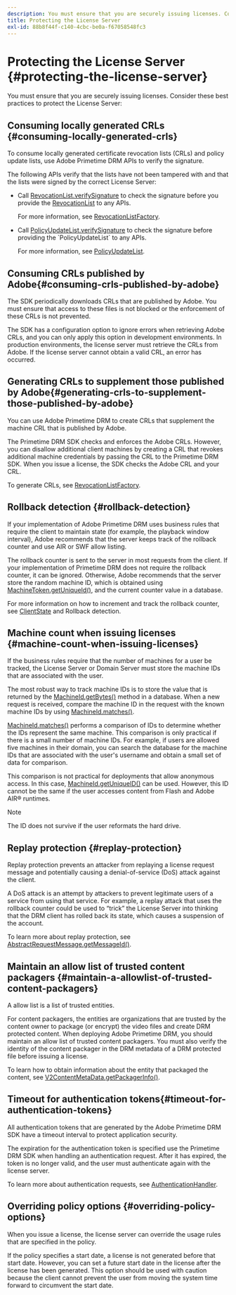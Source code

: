 ```yaml
---
description: You must ensure that you are securely issuing licenses. Consider these best practices to protect the License Server 
title: Protecting the License Server
exl-id: 88b8f44f-c140-4cbc-be0a-f67058548fc3
---
```

# Protecting the License Server {#protecting-the-license-server}

You must ensure that you are securely issuing licenses. Consider these best practices to protect the License Server:

## Consuming locally generated CRLs {#consuming-locally-generated-crls}

To consume locally generated certificate revocation lists (CRLs) and policy update lists, use Adobe Primetime DRM APIs to verify the signature.

The following APIs verify that the lists have not been tampered with and that the lists were signed by the correct License Server:

* Call [RevocationList.verifySignature](https://help.adobe.com/en_US/primetime/api/drm-apis/server/javadocs-flashaccess-pro/com/adobe/flashaccess/sdk/revocation/RevocationList.html#verifySignature(java.security.cert.X509Certificate)) to check the signature before you provide the [RevocationList](https://help.adobe.com/en_US/primetime/api/drm-apis/server/javadocs-flashaccess-pro/com/adobe/flashaccess/sdk/revocation/RevocationList.html) to any APIs.

  For more information, see [RevocationListFactory](https://help.adobe.com/en_US/primetime/api/drm-apis/server/javadocs-flashaccess-pro/com/adobe/flashaccess/sdk/revocation/RevocationListFactory.html). 

* Call [PolicyUpdateList.verifySignature](https://help.adobe.com/en_US/primetime/api/drm-apis/server/javadocs-flashaccess-pro/com/adobe/flashaccess/sdk/policyupdate/PolicyUpdateList.html#verifySignature(java.security.cert.X509Certificate)) to check the signature before providing the `PolicyUpdateList` to any APIs.

  For more information, see [PolicyUpdateList](https://help.adobe.com/en_US/primetime/api/drm-apis/server/javadocs-flashaccess-pro/com/adobe/flashaccess/sdk/policyupdate/PolicyUpdateList.html).

## Consuming CRLs published by Adobe{#consuming-crls-published-by-adobe}

The SDK periodically downloads CRLs that are published by Adobe. You must ensure that access to these files is not blocked or the enforcement of these CRLs is not prevented.

The SDK has a configuration option to ignore errors when retrieving Adobe CRLs, and you can only apply this option in development environments. In production environments, the license server must retrieve the CRLs from Adobe. If the license server cannot obtain a valid CRL, an error has occurred.

## Generating CRLs to supplement those published by Adobe{#generating-crls-to-supplement-those-published-by-adobe}

You can use Adobe Primetime DRM to create CRLs that supplement the machine CRL that is published by Adobe.

The Primetime DRM SDK checks and enforces the Adobe CRLs. However, you can disallow additional client machines by creating a CRL that revokes additional machine credentials by passing the CRL to the Primetime DRM SDK. When you issue a license, the SDK checks the Adobe CRL and your CRL.

To generate CRLs, see [RevocationListFactory](https://help.adobe.com/en_US/primetime/api/drm-apis/server/javadocs-flashaccess-pro/com/adobe/flashaccess/sdk/revocation/RevocationListFactory.html).

## Rollback detection {#rollback-detection}

If your implementation of Adobe Primetime DRM uses business rules that require the client to maintain state (for example, the playback window interval), Adobe recommends that the server keeps track of the rollback counter and use AIR or SWF allow listing.

The rollback counter is sent to the server in most requests from the client. If your implementation of Primetime DRM does not require the rollback counter, it can be ignored. Otherwise, Adobe recommends that the server store the random machine ID, which is obtained using [MachineToken.getUniqueId()](https://help.adobe.com/en_US/primetime/api/drm-apis/server/javadocs-flashaccess-pro/com/adobe/flashaccess/sdk/cert/MachineId.html#getUniqueId()), and the current counter value in a database.

For more information on how to increment and track the rollback counter, see [ClientState](https://help.adobe.com/en_US/primetime/api/drm-apis/server/javadocs-flashaccess-pro/com/adobe/flashaccess/sdk/protocol/ClientState.html) and Rollback detection.

## Machine count when issuing licenses {#machine-count-when-issuing-licenses}

If the business rules require that the number of machines for a user be tracked, the License Server or Domain Server must store the machine IDs that are associated with the user.

The most robust way to track machine IDs is to store the value that is returned by the [MachineId.getBytes()](https://help.adobe.com/en_US/primetime/api/drm-apis/server/javadocs-flashaccess-pro/com/adobe/flashaccess/sdk/cert/MachineId.html#getBytes()) method in a database. When a new request is received, compare the machine ID in the request with the known machine IDs by using [MachineId.matches()](https://help.adobe.com/en_US/primetime/api/drm-apis/server/javadocs-flashaccess-pro/com/adobe/flashaccess/sdk/cert/MachineId.html#matches(com.adobe.flashaccess.sdk.cert.MachineId)).

[MachineId.matches()](https://help.adobe.com/en_US/primetime/api/drm-apis/server/javadocs-flashaccess-pro/com/adobe/flashaccess/sdk/cert/MachineId.html#matches(com.adobe.flashaccess.sdk.cert.MachineId)) performs a comparison of IDs to determine whether the IDs represent the same machine. This comparison is only practical if there is a small number of machine IDs. For example, if users are allowed five machines in their domain, you can search the database for the machine IDs that are associated with the user's username and obtain a small set of data for comparison.

This comparison is not practical for deployments that allow anonymous access. In this case, [MachineId.getUniqueID()](https://help.adobe.com/en_US/primetime/api/drm-apis/server/javadocs-flashaccess-pro/com/adobe/flashaccess/sdk/cert/MachineId.html#getUniqueId()) can be used. However, this ID cannot be the same if the user accesses content from Flash and Adobe AIR® runtimes.

>[!NOTE]
>
>The ID does not survive if the user reformats the hard drive.

## Replay protection {#replay-protection}

Replay protection prevents an attacker from replaying a license request message and potentially causing a denial-of-service (DoS) attack against the client.

A DoS attack is an attempt by attackers to prevent legitimate users of a service from using that service. For example, a replay attack that uses the rollback counter could be used to “trick” the License Server into thinking that the DRM client has rolled back its state, which causes a suspension of the account.

To learn more about replay protection, see [ AbstractRequestMessage.getMessageId()](https://help.adobe.com/en_US/primetime/api/drm-apis/server/javadocs-flashaccess-pro/com/adobe/flashaccess/sdk/protocol/AbstractRequestMessage.html#getMessageId()).

## Maintain an allow list of trusted content packagers {#maintain-a-allowlist-of-trusted-content-packagers}

A allow list is a list of trusted entities.

For content packagers, the entities are organizations that are trusted by the content owner to package (or encrypt) the video files and create DRM protected content. When deploying Adobe Primetime DRM, you should maintain an allow list of trusted content packagers. You must also verify the identity of the content packager in the DRM metadata of a DRM protected file before issuing a license.

To learn how to obtain information about the entity that packaged the content, see [V2ContentMetaData.getPackagerInfo()](https://help.adobe.com/en_US/primetime/api/drm-apis/server/javadocs-flashaccess-pro/com/adobe/flashaccess/sdk/media/drm/keys/v2/V2ContentMetaData.html#getPackagerInfo()).

## Timeout for authentication tokens{#timeout-for-authentication-tokens}

All authentication tokens that are generated by the Adobe Primetime DRM SDK have a timeout interval to protect application security.

The expiration for the authentication token is specified use the Primetime DRM SDK when handling an authentication request. After it has expired, the token is no longer valid, and the user must authenticate again with the license server.

To learn more about authentication requests, see [AuthenticationHandler](https://help.adobe.com/en_US/primetime/api/drm-apis/server/javadocs-flashaccess-pro/com/adobe/flashaccess/sdk/protocol/authentication/AuthenticationHandler.html).

## Overriding policy options {#overriding-policy-options}

When you issue a license, the license server can override the usage rules that are specified in the policy.

If the policy specifies a start date, a license is not generated before that start date. However, you can set a future start date in the license after the license has been generated. This option should be used with caution because the client cannot prevent the user from moving the system time forward to circumvent the start date.
